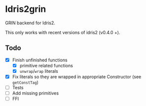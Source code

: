 # Idris2grin
GRIN backend for Idris2.  

This only works with recent versions of idris2 (v0.4.0 +).

## Todo
- [x] Finish unfinished functions
  - [x] primitive related functions
  - [x] `unwrap`/`wrap` literals
- [x] Fix literals so they are wrapped in appropriate Constructor (see `getConstTag`)
- [ ] Tests
- [ ] Add missing primitives
- [ ] FFI
